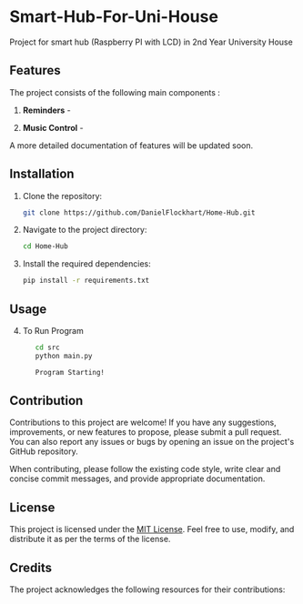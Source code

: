 # Smart-Hub-For-Uni-House

Project for smart hub (Raspberry PI with LCD) in 2nd Year University House

## Features

The project consists of the following main components :
1. **Reminders** - 


2. **Music Control** - 



A more detailed documentation of features will be updated soon.
## Installation

1. Clone the repository:

   ```bash
   git clone https://github.com/DanielFlockhart/Home-Hub.git
   ```

2. Navigate to the project directory:

   ```bash
   cd Home-Hub
   ```

3. Install the required dependencies:

   ```bash
   pip install -r requirements.txt
   ```

## Usage

4. To Run Program
   ```bash
      cd src
      python main.py

      Program Starting!

      ```



## Contribution

Contributions to this project are welcome! If you have any suggestions, improvements, or new features to propose, please submit a pull request. You can also report any issues or bugs by opening an issue on the project's GitHub repository.

When contributing, please follow the existing code style, write clear and concise commit messages, and provide appropriate documentation.

## License

This project is licensed under the [MIT License](LICENSE). Feel free to use, modify, and distribute it as per the terms of the license.

## Credits

The project acknowledges the following resources for their contributions:

